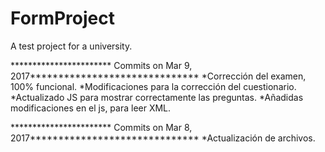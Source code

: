 # FormProject
A test project for a university.


*********************** Commits on Mar 9, 2017******************************
*Corrección del examen, 100% funcional.
*Modificaciones para la corrección del cuestionario.
*Actualizado JS para mostrar correctamente las preguntas.
*Añadidas modificaciones en el js, para leer XML.

*********************** Commits on Mar 8, 2017******************************
*Actualización de archivos.
